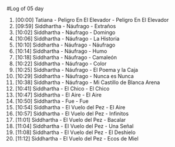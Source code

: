 #Log of 05 day

1. [00:00] Tatiana - Peligro En El Elevador - Peligro En El Elevador
1. [09:59] Siddhartha - Náufrago - Extraños
1. [10:02] Siddhartha - Náufrago - Domingo
1. [10:06] Siddhartha - Náufrago - La Historia
1. [10:10] Siddhartha - Náufrago - Náufrago
1. [10:14] Siddhartha - Náufrago - Humo
1. [10:18] Siddhartha - Náufrago - Camaleón
1. [10:22] Siddhartha - Náufrago - Color
1. [10:25] Siddhartha - Náufrago - El Poema y la Caja
1. [10:29] Siddhartha - Náufrago - Nunca es Nunca
1. [10:38] Siddhartha - Náufrago - Mi Castillo de Blanca Arena
1. [10:41] Siddhartha - El Chico - El Chico
1. [10:47] Siddhartha - El Aire - El Aire
1. [10:50] Siddhartha - Fue - Fue
1. [10:54] Siddhartha - El Vuelo del Pez - El Aire
1. [10:57] Siddhartha - El Vuelo del Pez - Infinitos
1. [11:01] Siddhartha - El Vuelo del Pez - Bacalar
1. [11:04] Siddhartha - El Vuelo del Pez - Una Señal
1. [11:08] Siddhartha - El Vuelo del Pez - El Deshielo
1. [11:12] Siddhartha - El Vuelo del Pez - Ecos de Miel
